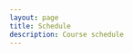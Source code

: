 ```yaml
---
layout: page
title: Schedule
description: Course schedule
---
```



<html lang='en'>
  <head>
    <meta charset='utf-8' />
    <script src='https://cdn.jsdelivr.net/npm/fullcalendar@6.1.11/index.global.min.js'></script>
    <script src="https://cdn.jsdelivr.net/npm/@fullcalendar/google-calendar@6.1.11/index.global.min.js"></script>
    <script>

      document.addEventListener('DOMContentLoaded', function() {
        var calendarEl = document.getElementById('calendar');
        var calendar = new FullCalendar.Calendar(calendarEl, {
          initialView: 'dayGridMonth',
          initialDate: '2024-08-21',
          headerToolbar: {
            left: 'prev,next today',
            center: 'title',
            right': 'timeGridWeek,timeGridDay,listWeek'
          }
          googleCalendarApiKey: 'AIzaSyBhK1Z3vN8QWKNdJX5V4c9SWqMn7jyytO4',
          events: {
            googleCalendarId: '3240885f8cde993cfb4753a3d5b563b5a20bc8936448b5291b67fc6396b70659@group.calendar.google.com'
          }
        });
        calendar.render();
      });

    </script>
  </head>
  <body>
    <div id='calendar'></div>
  </body>
</html>